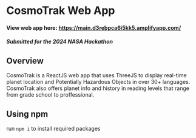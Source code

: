 # CosmoTrak Web App #
#### View web app here: https://main.d3rebpca6i5kk5.amplifyapp.com/

##### Submitted for the 2024 NASA Hackathon

## Overview
CosmoTrak is a ReactJS web app that uses ThreeJS to display real-time planet location and Potentially Hazardous Objects in over 30+ languages. CosmoTrak also offers planet info and history in reading levels that range from grade school to proffessional. 

## Using npm
run ```npm i``` to install required packages
